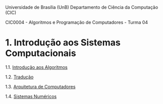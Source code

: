 Universidade de Brasília (UnB)
Departamento de Ciência da Computação (CIC)

CIC0004 - Algoritmos e Programação de Computadores - Turma 04

# 1. Introdução aos Sistemas Computacionais

   1.1. [Introdução aos Algoritmos](algoritmos.md)
   
   1.2. [Tradução](traducao.md)

   1.3. [Arquitetura de Computadores](oac.md)
   
   1.4. [Sistemas Numéricos](cic0004_t04_sistemasnumericos.pdf)
